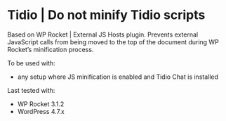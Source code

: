 # Tidio | Do not minify Tidio scripts

Based on WP Rocket | External JS Hosts plugin. Prevents external JavaScript calls from being moved to the top of the document during WP Rocket’s minification process.

To be used with:
* any setup where JS minification is enabled and Tidio Chat is installed

Last tested with:
* WP Rocket 3.1.2
* WordPress 4.7.x

